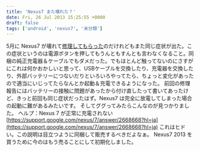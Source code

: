 ```yaml
---
title: 'Nexus7 また壊れた？'
date: Fri, 26 Jul 2013 15:25:55 +0000
draft: false
tags: ['android', 'nexus7', '未分類']
---
```


5月に Nexus7 が壊れて[修理してもらった](/2013/05/nexus7-repair/)のだけれどもまた同じ症状が出た。この症状というのは電源ボタンを押してもうんともすんとも言わなくなること。同梱の純正充電器＆ケーブルでもダメだった。でもほとんど触ってないのにさすがにこれは何かおかしいと思って、USBケーブルを交換したり、充電器を交換したり、外部バッテリーにつないだりといろいろやってたら、ちょっと変化があったので適当にいじってたらなんとか起動＆充電できるようになった。 前回の修理報告にはバッテリーの接触に問題があったから付け直したって書いてあったけど、きっと前回も同じ症状だったはず。Nexus7 は完全に放電してしまった場合の起動に難があるみたいです。 そしてググってみたらこんなのが見つかりました。 ヘルプ：Nexus 7 が正常に充電されない [https://support.google.com/nexus/7/answer/2668668?hl=ja](https://support.google.com/nexus/7/answer/2668668?hl=ja) これはヒドい。この説明は目立つように同梱して販売するべきだよなぁ。 Nexus7 2013 を買うために今のはもう売ることにして初期化しました。